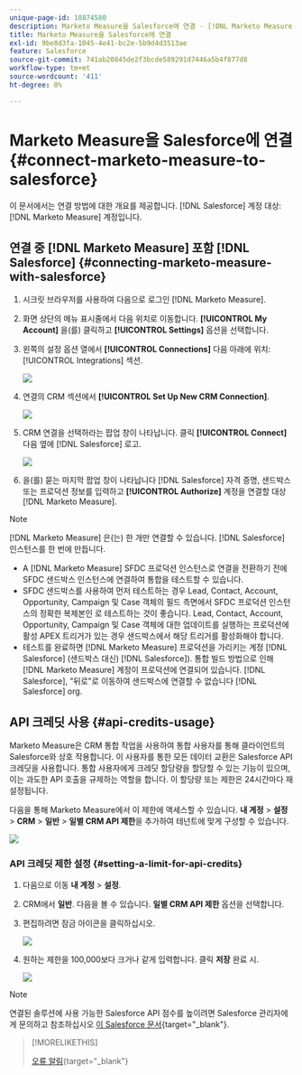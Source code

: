 ```yaml
---
unique-page-id: 18874580
description: Marketo Measure을 Salesforce에 연결 - [!DNL Marketo Measure]
title: Marketo Measure을 Salesforce에 연결
exl-id: 9be8d3fa-1045-4e41-bc2e-5b9d4d3513ae
feature: Salesforce
source-git-commit: 741ab20845de2f3bcde589291d7446a5b4f877d8
workflow-type: tm+mt
source-wordcount: '411'
ht-degree: 0%

---
```


# Marketo Measure을 Salesforce에 연결 {#connect-marketo-measure-to-salesforce}

이 문서에서는 연결 방법에 대한 개요를 제공합니다. [!DNL Salesforce] 계정 대상: [!DNL Marketo Measure] 계정입니다.

## 연결 중 [!DNL Marketo Measure] 포함 [!DNL Salesforce] {#connecting-marketo-measure-with-salesforce}

1. 시크릿 브라우저를 사용하여 다음으로 로그인 [!DNL Marketo Measure].

1. 화면 상단의 메뉴 표시줄에서 다음 위치로 이동합니다. **[!UICONTROL My Account]** 을(를) 클릭하고 **[!UICONTROL Settings]** 옵션을 선택합니다.

1. 왼쪽의 설정 옵션 열에서 **[!UICONTROL Connections]** 다음 아래에 위치: [!UICONTROL Integrations] 섹션.

   ![](assets/connect-marketo-measure-to-salesforce-1.png)

1. 연결의 CRM 섹션에서 **[!UICONTROL Set Up New CRM Connection]**.

   ![](assets/connect-marketo-measure-to-salesforce-2.png)

1. CRM 연결을 선택하라는 팝업 창이 나타납니다. 클릭 **[!UICONTROL Connect]** 다음 옆에 [!DNL Salesforce] 로고.

   ![](assets/connect-marketo-measure-to-salesforce-3.png)

1. 을(를) 묻는 마지막 팝업 창이 나타납니다 [!DNL Salesforce] 자격 증명, 샌드박스 또는 프로덕션 정보를 입력하고 **[!UICONTROL Authorize]** 계정을 연결할 대상 [!DNL Marketo Measure].

>[!NOTE]
>
>[!DNL Marketo Measure] 은(는) 한 개만 연결할 수 있습니다. [!DNL Salesforce] 인스턴스를 한 번에 만듭니다.
>
>* A [!DNL Marketo Measure] SFDC 프로덕션 인스턴스로 연결을 전환하기 전에 SFDC 샌드박스 인스턴스에 연결하여 통합을 테스트할 수 있습니다.
>* SFDC 샌드박스를 사용하여 먼저 테스트하는 경우 Lead, Contact, Account, Opportunity, Campaign 및 Case 객체의 필드 측면에서 SFDC 프로덕션 인스턴스의 정확한 복제본인 로 테스트하는 것이 좋습니다. Lead, Contact, Account, Opportunity, Campaign 및 Case 객체에 대한 업데이트를 실행하는 프로덕션에 활성 APEX 트리거가 있는 경우 샌드박스에서 해당 트리거를 활성화해야 합니다.
>* 테스트를 완료하면 [!DNL Marketo Measure] 프로덕션을 가리키는 계정 [!DNL Salesforce] (샌드박스 대신) [!DNL Salesforce]). 통합 빌드 방법으로 인해 [!DNL Marketo Measure] 계정이 프로덕션에 연결되어 있습니다. [!DNL Salesforce], &quot;뒤로&quot;로 이동하여 샌드박스에 연결할 수 없습니다 [!DNL Salesforce] org.

## API 크레딧 사용 {#api-credits-usage}

Marketo Measure은 CRM 통합 작업을 사용하여 통합 사용자를 통해 클라이언트의 Salesforce와 상호 작용합니다. 이 사용자를 통한 모든 데이터 교환은 Salesforce API 크레딧을 사용합니다. 통합 사용자에게 크레딧 할당량을 할당할 수 있는 기능이 있으며, 이는 과도한 API 호출을 규제하는 역할을 합니다. 이 할당량 또는 제한은 24시간마다 재설정됩니다.

다음을 통해 Marketo Measure에서 이 제한에 액세스할 수 있습니다. **내 계정** > **설정** > **CRM** > **일반** > **일별 CRM API 제한**&#x200B;을 추가하여 테넌트에 맞게 구성할 수 있습니다.

![](assets/connect-marketo-measure-to-salesforce-4.png)

### API 크레딧 제한 설정 {#setting-a-limit-for-api-credits}

1. 다음으로 이동 **내 계정** > **설정**.

1. CRM에서 **일반**. 다음을 볼 수 있습니다. **일별 CRM API 제한** 옵션을 선택합니다.

1. 편집하려면 잠금 아이콘을 클릭하십시오.

   ![](assets/connect-marketo-measure-to-salesforce-5.png)

1. 원하는 제한을 100,000보다 크거나 같게 입력합니다. 클릭 **저장** 완료 시.

   ![](assets/connect-marketo-measure-to-salesforce-6.png)

>[!NOTE]
>
>연결된 솔루션에 사용 가능한 Salesforce API 점수를 높이려면 Salesforce 관리자에게 문의하고 참조하십시오 [이 Salesforce 문서](https://developer.salesforce.com/docs/atlas.en-us.salesforce_app_limits_cheatsheet.meta/salesforce_app_limits_cheatsheet/salesforce_app_limits_platform_api.htm){target="_blank"}.

>[!MORELIKETHIS]
>
>[오류 알림](/help/configuration-and-setup/getting-started-with-marketo-measure/error-notifications.md){target="_blank"}
